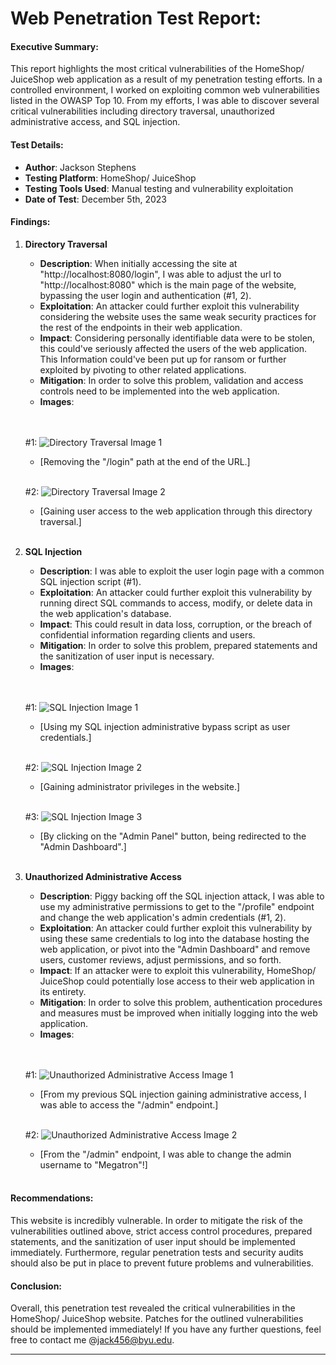 # Web Penetration Test Report:

#### Executive Summary:

This report highlights the most critical vulnerabilities of the HomeShop/ JuiceShop web application
as a result of my penetration testing efforts. In a controlled environment, I worked on exploiting common web vulnerabilities
 listed in the OWASP Top 10. From my efforts, I was able to discover several critical vulnerabilities including 
 directory traversal, unauthorized administrative access, and SQL injection. 

#### Test Details:

- **Author**: Jackson Stephens
- **Testing Platform**: HomeShop/ JuiceShop
- **Testing Tools Used**: Manual testing and vulnerability exploitation
- **Date of Test**: December 5th, 2023

#### Findings:

1. **Directory Traversal**  

   - **Description**: When initially accessing the site at "http://localhost:8080/login", I was able to adjust the url to "http://localhost:8080"
   which is the main page of the website, bypassing the user login and authentication (#1, 2).
   - **Exploitation**: An attacker could further exploit this vulnerability considering the website uses the same weak security practices for 
   the rest of the endpoints in their web application. 
   - **Impact**: Considering personally identifiable data were to be stolen, this could've seriously affected the users of the web application. This 
   Information could've been put up for ransom or further exploited by pivoting to other related applications. 
   - **Mitigation**: In order to solve this problem, validation and access controls need to be implemented into the web application.
   - **Images**: 
   <br>
   <br>

   #1: ![Directory Traversal Image 1](img/DT.png)
      - [Removing the "/login" path at the end of the URL.]
  <br><br>

   #2: ![Directory Traversal Image 2](img/DT2.png)
      - [Gaining user access to the web application through this directory traversal.]
   <br><br>

2. **SQL Injection**  

   - **Description**: I was able to exploit the user login page with a common SQL injection script (#1). 
   - **Exploitation**: An attacker could further exploit this vulnerability by running direct SQL commands to access, modify, or delete data in the 
   web application's database.
   - **Impact**: This could result in data loss, corruption, or the breach of confidential information regarding clients and users. 
   - **Mitigation**: In order to solve this problem, prepared statements and the sanitization of user input is necessary. 
   - **Images**:
   <br>
   <br>

   #1: ![SQL Injection Image 1](img/SQL.png)
      - [Using my SQL injection administrative bypass script as user credentials.]
  <br><br>

   #2: ![SQL Injection Image 2](img/SQL2.png)
      - [Gaining administrator privileges in the website.]
   <br><br>

   #3: ![SQL Injection Image 3](img/SQL3.png)
      - [By clicking on the "Admin Panel" button, being redirected to the "Admin Dashboard".]
   <br><br>
   
     
3. **Unauthorized Administrative Access**  

   - **Description**: Piggy backing off the SQL injection attack, I was able to use my administrative permissions to get to the "/profile" endpoint and change the web application's admin credentials (#1, 2).
   - **Exploitation**: An attacker could further exploit this vulnerability by using these same credentials to log into the database hosting the web application, or  pivot into the "Admin Dashboard"
   and remove users, customer reviews, adjust permissions, and so forth. 
   - **Impact**: If an attacker were to exploit this vulnerability, HomeShop/ JuiceShop could potentially lose access to their web application in its entirety. 
   - **Mitigation**: In order to solve this problem, authentication procedures and measures must be improved when initially logging into the web application. 
   - **Images**: 
   <br>
   <br>

   #1: ![Unauthorized Administrative Access Image 1](img/UAA.png)
      - [From my previous SQL injection gaining administrative access, I was able to access the "/admin" endpoint.]
  <br><br>

   #2: ![Unauthorized Administrative Access Image 2](img/UAA2.png)
      - [From the "/admin" endpoint, I was able to change the admin username to "Megatron"!]
   <br><br>
     
#### Recommendations:

   This website is incredibly vulnerable. In order to mitigate the risk of the vulnerabilities outlined above, strict access control procedures, prepared statements, and the sanitization
    of user input should be implemented immediately. Furthermore, regular penetration tests and security audits should also be put in place to prevent future problems and vulnerabilities. 

#### Conclusion:

   Overall, this penetration test revealed the critical vulnerabilities in the HomeShop/ JuiceShop website. Patches for the outlined vulnerabilities should be implemented immediately! 
   If you have any further questions, feel free to contact me @jack456@byu.edu. 

---

